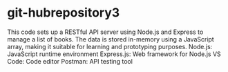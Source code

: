 # git-hubrepository3
This code sets up a RESTful API server using Node.js and Express to manage a list of books. 
The data is stored in-memory using a JavaScript array, making it suitable for learning and prototyping purposes.
Node.js: JavaScript runtime environment
Express.js: Web framework for Node.js
VS Code: Code editor
Postman: API testing tool
